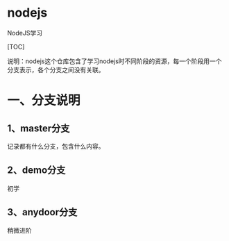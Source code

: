 # nodejs
NodeJS学习

[TOC]

说明：nodejs这个仓库包含了学习nodejs时不同阶段的资源，每一个阶段用一个分支表示，各个分支之间没有关联。

# 一、分支说明

## 1、master分支

记录都有什么分支，包含什么内容。

## 2、demo分支

初学

## 3、anydoor分支

稍微进阶

